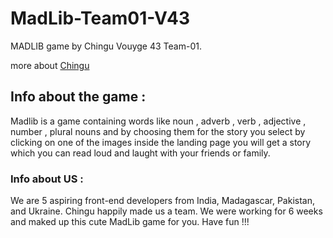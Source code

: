 # MadLib-Team01-V43
MADLIB game by Chingu Vouyge 43 Team-01.

more about [Chingu](https://www.chingu.io/)

## Info about the game : 

Madlib is a game containing words like noun , adverb , verb , adjective , number , plural nouns and by choosing them for the story you select by
clicking on one of the images inside the landing page you will get a story which you can read loud and laught with your friends or family.


### Info about US : 
We are 5 aspiring front-end developers from India, Madagascar, Pakistan, and Ukraine.
Chingu happily made us a team. We were working for 6 weeks and maked up this cute MadLib game for you. Have fun !!!
